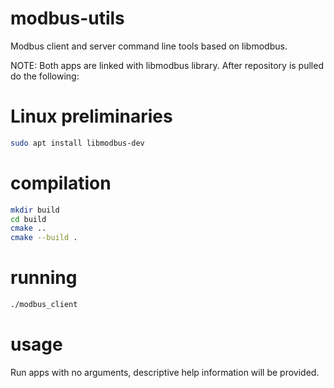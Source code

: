 modbus-utils
============

Modbus client and server command line tools based on libmodbus.

NOTE:
Both apps are linked with libmodbus library. After repository is pulled do the following:

Linux preliminaries
===========

```sh
sudo apt install libmodbus-dev
```

compilation
===========

```sh
mkdir build
cd build
cmake ..
cmake --build .
```

running
=======

```sh
./modbus_client
```

usage
=====

Run apps with no arguments, descriptive help information will be provided.
